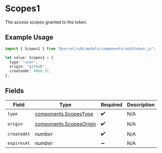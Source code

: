# Scopes1

The access scopes granted to the token.

## Example Usage

```typescript
import { Scopes1 } from "@vercel/sdk/models/components/authtoken.js";

let value: Scopes1 = {
  type: "user",
  origin: "github",
  createdAt: 4060.37,
};
```

## Fields

| Field                                                              | Type                                                               | Required                                                           | Description                                                        |
| ------------------------------------------------------------------ | ------------------------------------------------------------------ | ------------------------------------------------------------------ | ------------------------------------------------------------------ |
| `type`                                                             | [components.ScopesType](../../models/components/scopestype.md)     | :heavy_check_mark:                                                 | N/A                                                                |
| `origin`                                                           | [components.ScopesOrigin](../../models/components/scopesorigin.md) | :heavy_check_mark:                                                 | N/A                                                                |
| `createdAt`                                                        | *number*                                                           | :heavy_check_mark:                                                 | N/A                                                                |
| `expiresAt`                                                        | *number*                                                           | :heavy_minus_sign:                                                 | N/A                                                                |